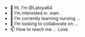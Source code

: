 - 👋 Hi, I’m @Latoya64
- 👀 I’m interested in .man
.
- 🌱 I’m currently learning nursing 
...
- 💞️ I’m looking to collaborate on ...
- 📫 How to reach me ...
Love 
<!---
Latoya64/Latoya64 is a ✨ special ✨ repository because its `README.md` (this file) appears on your GitHub profile.
You can click the Preview link to take a look at your changes.
--->
